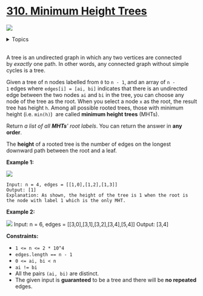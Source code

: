 # [310. Minimum Height Trees](https://leetcode-cn.com/problems/minimum-height-trees/)

![](https://img.shields.io/badge/Difficulty-Medium-F8AF40.svg)

<details>
<summary>Topics</summary>

* [`Breadth-first Search`](https://leetcode.com/tag/breadth-first-search/)
* [`Depth-first Search`](https://leetcode.com/tag/depth-first-search/)
* [`Graph`](https://leetcode.com/tag/graph/)
* [`Topological Sort`](https://leetcode.com/tag/topological-sort/)

</details>
<br />

A tree is an undirected graph in which any two vertices are connected by *exactly* one path. In other words, any connected graph without simple cycles is a tree.

Given a tree of n nodes labelled from `0` to `n - 1`, and an array of `n - 1` edges where `edges[i] = [ai, bi]` indicates that there is an undirected edge between the two nodes `ai` and `bi` in the tree, you can choose any node of the tree as the root. When you select a node `x` as the root, the result tree has height `h`. Among all possible rooted trees, those with minimum height (i.e. `min(h)`)  are called **minimum height trees** (MHTs).

Return *a list of all **MHTs**' root labels*. You can return the answer in **any order**.

The **height** of a rooted tree is the number of edges on the longest downward path between the root and a leaf.

**Example 1:**

![](https://assets.leetcode.com/uploads/2020/09/01/e1.jpg)

    Input: n = 4, edges = [[1,0],[1,2],[1,3]]
    Output: [1]
    Explanation: As shown, the height of the tree is 1 when the root is the node with label 1 which is the only MHT.

**Example 2:**

![](https://assets.leetcode.com/uploads/2020/09/01/e2.jpg)
    Input: n = 6, edges = [[3,0],[3,1],[3,2],[3,4],[5,4]]
    Output: [3,4]
 

**Constraints:**

 + `1 <= n <= 2 * 10^4`
 + `edges.length == n - 1`
 + `0 <= ai, bi < n`
 + `ai != bi`
 + All the pairs `(ai, bi)` are distinct.
 + The given input is **guaranteed** to be a tree and there will be **no repeated** edges.
